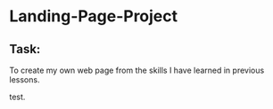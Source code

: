 # Landing-Page-Project

## Task:

To create my own web page from the skills I have learned in previous lessons.

test.